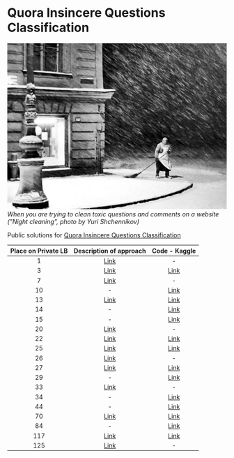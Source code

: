 # Quora Insincere Questions Classification

![alt text](pic.jpeg)
*When you are trying to clean toxic questions and comments on a website ("Night cleaning", photo by Yuri Shchennikov)*

Public solutions for [Quora Insincere Questions Classification](https://www.kaggle.com/c/quora-insincere-questions-classification)

| Place on Private LB | Description of approach | Code - Kaggle |
| :-------------: | :-------------: | :-------------: |
| 1  | [Link](https://www.kaggle.com/c/quora-insincere-questions-classification/discussion/80568)  | -  | 
| 3  | [Link](https://www.kaggle.com/c/quora-insincere-questions-classification/discussion/80495)  | [Link](https://www.kaggle.com/wowfattie/3rd-place)  | 
| 7  | [Link](https://www.kaggle.com/c/quora-insincere-questions-classification/discussion/80561)  | -  | 
| 10 | - | [Link](https://www.kaggle.com/tks0123456789/pme-ema-6-x-8-pochs)  | 
| 13 | [Link](https://www.kaggle.com/c/quora-insincere-questions-classification/discussion/80499)  | [Link](https://www.kaggle.com/canming/ensemble-mean-iii-64-36)  | 
| 14  | - | [Link](https://www.kaggle.com/mchahhou/fork-of-quora-lb-no-cv-2)  | 
| 15  | -  | [Link](https://www.kaggle.com/xiaobai1123q/15th-place-solution) | 
| 20 | [Link](https://www.kaggle.com/c/quora-insincere-questions-classification/discussion/80527)  | -  | 
| 22  | [Link](https://www.kaggle.com/c/quora-insincere-questions-classification/discussion/80514)  | [Link](https://www.kaggle.com/ryches/22nd-place-solution-6-models-pos-tagging)  |
| 25  | [Link](https://www.kaggle.com/c/quora-insincere-questions-classification/discussion/80542)  | [Link](https://www.kaggle.com/springmanndaniel/25th-place-solution?scriptVersionId=10255060)  | 
| 26  | [Link](https://www.kaggle.com/c/quora-insincere-questions-classification/discussion/80544)  | -  | 
| 27 | [Link](https://www.kaggle.com/c/quora-insincere-questions-classification/discussion/80494)  | [Link](https://www.kaggle.com/dicksonchin93/kfold-tfidf-trial) |
| 29  | - | [Link](https://www.kaggle.com/luudactam/final-sub)  | 
| 33  | [Link](https://www.kaggle.com/c/quora-insincere-questions-classification/discussion/80577)  | -  |
| 34  | - | [Link](https://www.kaggle.com/blacksix/quora-34th-place-bilstm-gru-single-model)  | 
| 44  | -  | [Link](https://www.kaggle.com/mschumacher/44th-place-add-all-the-randomness)  | 
| 70  | [Link](https://www.kaggle.com/c/quora-insincere-questions-classification/discussion/80507)  | [Link](https://www.kaggle.com/leighplt/glove-wiki-gnews-full-set?scriptVersionId=10248742)  | 
| 84 | - | [Link](https://www.kaggle.com/yakolle/quora2-tnn-8)  | 
| 117  | [Link](https://www.kaggle.com/c/quora-insincere-questions-classification/discussion/80509)  | [Link](https://www.kaggle.com/s4sarath/0-7-in-4000-seconds)  |  
| 125 | [Link](https://www.kaggle.com/c/quora-insincere-questions-classification/discussion/80664) | - | 

